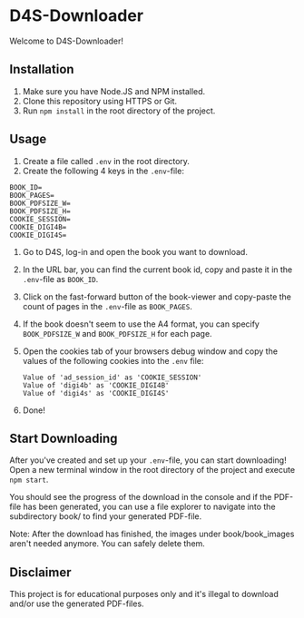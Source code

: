 # D4S-Downloader

Welcome to D4S-Downloader!

## Installation

1. Make sure you have Node.JS and NPM installed.
2. Clone this repository using HTTPS or Git.
3. Run `npm install` in the root directory of the project.

## Usage

1. Create a file called `.env` in the root directory.
2. Create the following 4 keys in the `.env`-file:

```
BOOK_ID=
BOOK_PAGES=
BOOK_PDFSIZE_W=
BOOK_PDFSIZE_H=
COOKIE_SESSION=
COOKIE_DIGI4B=
COOKIE_DIGI4S=
```

1. Go to D4S, log-in and open the book you want to download.
2. In the URL bar, you can find the current book id, copy and paste it in the `.env`-file as `BOOK_ID`.
3. Click on the fast-forward button of the book-viewer and copy-paste the count of pages in the `.env`-file as `BOOK_PAGES`.
4. If the book doesn't seem to use the A4 format, you can specify `BOOK_PDFSIZE_W` and `BOOK_PDFSIZE_H` for each page.
5. Open the cookies tab of your browsers debug window and copy the values of the following cookies into the `.env` file:

   ```
   Value of 'ad_session_id' as 'COOKIE_SESSION'
   Value of 'digi4b' as 'COOKIE_DIGI4B'
   Value of 'digi4s' as 'COOKIE_DIGI4S'
   ```

6. Done!

## Start Downloading

After you've created and set up your `.env`-file, you can start downloading!
Open a new terminal window in the root directory of the project and execute `npm start`.

You should see the progress of the download in the console and if the PDF-file has been generated, you can use a file explorer to navigate into the subdirectory book/ to find your generated PDF-file.

Note: After the download has finished, the images under book/book_images aren't needed anymore. You can safely delete them.

## Disclaimer

This project is for educational purposes only and it's illegal to download and/or use the generated PDF-files.
